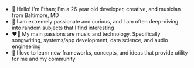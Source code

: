 - 👋 Hello! I'm Ethan; I'm a 26 year old developer, creative, and musician from Baltimore, MD
- 👀 I am extremely passionate and curious, and I am often deep-diving into random subjects that I find interesting
- ❤️‍🔥 My main passions are music and technology. Specifically songwriting, systems/app development, data science, and audio engineering
- 🌱 I love to learn new frameworks, concepts, and ideas that provide utility for me and my community
